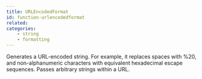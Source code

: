 ```yaml
---
title: URLEncodedFormat
id: function-urlencodedformat
related:
categories:
    - string
    - formatting
---
```


Generates a URL-encoded string. For example, it replaces spaces
        with %20, and non-alphanumeric characters with equivalent
        hexadecimal escape sequences. Passes arbitrary strings within a
        URL.
